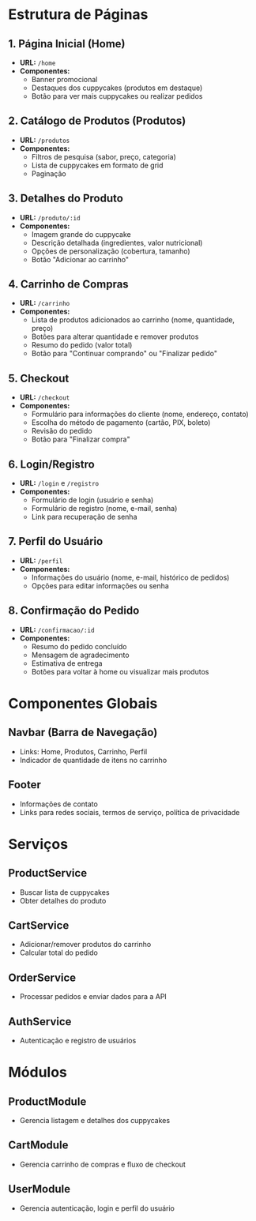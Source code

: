 # Estrutura de Páginas

## 1. Página Inicial (Home)
- **URL:** `/home`
- **Componentes:**
  - Banner promocional
  - Destaques dos cuppycakes (produtos em destaque)
  - Botão para ver mais cuppycakes ou realizar pedidos

## 2. Catálogo de Produtos (Produtos)
- **URL:** `/produtos`
- **Componentes:**
  - Filtros de pesquisa (sabor, preço, categoria)
  - Lista de cuppycakes em formato de grid
  - Paginação

## 3. Detalhes do Produto
- **URL:** `/produto/:id`
- **Componentes:**
  - Imagem grande do cuppycake
  - Descrição detalhada (ingredientes, valor nutricional)
  - Opções de personalização (cobertura, tamanho)
  - Botão "Adicionar ao carrinho"

## 4. Carrinho de Compras
- **URL:** `/carrinho`
- **Componentes:**
  - Lista de produtos adicionados ao carrinho (nome, quantidade, preço)
  - Botões para alterar quantidade e remover produtos
  - Resumo do pedido (valor total)
  - Botão para "Continuar comprando" ou "Finalizar pedido"

## 5. Checkout
- **URL:** `/checkout`
- **Componentes:**
  - Formulário para informações do cliente (nome, endereço, contato)
  - Escolha do método de pagamento (cartão, PIX, boleto)
  - Revisão do pedido
  - Botão para "Finalizar compra"

## 6. Login/Registro
- **URL:** `/login` e `/registro`
- **Componentes:**
  - Formulário de login (usuário e senha)
  - Formulário de registro (nome, e-mail, senha)
  - Link para recuperação de senha

## 7. Perfil do Usuário
- **URL:** `/perfil`
- **Componentes:**
  - Informações do usuário (nome, e-mail, histórico de pedidos)
  - Opções para editar informações ou senha

## 8. Confirmação do Pedido
- **URL:** `/confirmacao/:id`
- **Componentes:**
  - Resumo do pedido concluído
  - Mensagem de agradecimento
  - Estimativa de entrega
  - Botões para voltar à home ou visualizar mais produtos

# Componentes Globais

## Navbar (Barra de Navegação)
- Links: Home, Produtos, Carrinho, Perfil
- Indicador de quantidade de itens no carrinho

## Footer
- Informações de contato
- Links para redes sociais, termos de serviço, política de privacidade

# Serviços

## ProductService
- Buscar lista de cuppycakes
- Obter detalhes do produto

## CartService
- Adicionar/remover produtos do carrinho
- Calcular total do pedido

## OrderService
- Processar pedidos e enviar dados para a API

## AuthService
- Autenticação e registro de usuários

# Módulos

## ProductModule
- Gerencia listagem e detalhes dos cuppycakes

## CartModule
- Gerencia carrinho de compras e fluxo de checkout

## UserModule
- Gerencia autenticação, login e perfil do usuário
